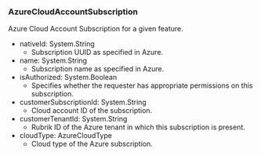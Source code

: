 ### AzureCloudAccountSubscription
Azure Cloud Account Subscription for a given feature.

- nativeId: System.String
  - Subscription UUID as specified in Azure.
- name: System.String
  - Subscription name as specified in Azure.
- isAuthorized: System.Boolean
  - Specifies whether the requester has appropriate permissions on this subscription.
- customerSubscriptionId: System.String
  - Cloud account ID of the subscription.
- customerTenantId: System.String
  - Rubrik ID of the Azure tenant in which this subscription is present.
- cloudType: AzureCloudType
  - Cloud type of the Azure subscription.
